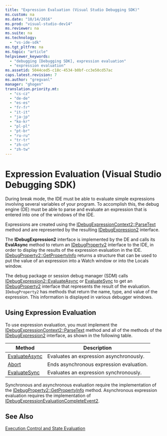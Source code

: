 ```yaml
---
title: "Expression Evaluation (Visual Studio Debugging SDK)"
ms.custom: na
ms.date: "10/14/2016"
ms.prod: "visual-studio-dev14"
ms.reviewer: na
ms.suite: na
ms.technology: 
  - "vs-ide-sdk"
ms.tgt_pltfrm: na
ms.topic: "article"
helpviewer_keywords: 
  - "debugging [Debugging SDK], expression evaluation"
  - "expression evaluation"
ms.assetid: 5044ced5-c18c-4534-b0bf-cc3e50cd57ac
caps.latest.revision: 7
ms.author: "gregvanl"
manager: "ghogen"
translation.priority.mt: 
  - "cs-cz"
  - "de-de"
  - "es-es"
  - "fr-fr"
  - "it-it"
  - "ja-jp"
  - "ko-kr"
  - "pl-pl"
  - "pt-br"
  - "ru-ru"
  - "tr-tr"
  - "zh-cn"
  - "zh-tw"
---
```

# Expression Evaluation (Visual Studio Debugging SDK)
During break mode, the IDE must be able to evaluate simple expressions involving several variables of your program. To accomplish this, the debug engine (DE) must be able to parse and evaluate an expression that is entered into one of the windows of the IDE.  
  
 Expressions are created using the [IDebugExpressionContext2::ParseText](../extensibility/idebugexpressioncontext2--parsetext.md) method and are represented by the resulting [IDebugExpression2](../extensibility/idebugexpression2.md) interface.  
  
 The **IDebugExpression2** interface is implemented by the DE and calls its **EvalAsync** method to return an [IDebugProperty2](../extensibility/idebugproperty2.md) interface to the IDE, in order to display the results of the expression evaluation in the IDE. [IDebugProperty2::GetPropertyInfo](../extensibility/idebugproperty2--getpropertyinfo.md) returns a structure that can be used to put the value of an expression into a Watch window or into the Locals window.  
  
 The debug package or session debug manager (SDM) calls [IDebugExpression2::EvaluateAsync](../extensibility/idebugexpression2--evaluateasync.md) or [EvaluateSync](../extensibility/idebugexpression2--evaluatesync.md) to get an [IDebugProperty2](../extensibility/idebugproperty2.md) interface that represents the result of the evaluation. `IDebugProperty2` has methods that return the name, type, and value of the expression. This information is displayed in various debugger windows.  
  
## Using Expression Evaluation  
 To use expression evaluation, you must implement the [IDebugExpressionContext2::ParseText](../extensibility/idebugexpressioncontext2--parsetext.md) method and all of the methods of the [IDebugExpression2](../extensibility/idebugexpression2.md) interface, as shown in the following table.  
  
|Method|Description|  
|------------|-----------------|  
|[EvaluateAsync](../extensibility/idebugexpression2--evaluateasync.md)|Evaluates an expression asynchronously.|  
|[Abort](../extensibility/idebugexpression2--abort.md)|Ends asynchronous expression evaluation.|  
|[EvaluateSync](../extensibility/idebugexpression2--evaluatesync.md)|Evaluates an expression synchronously.|  
  
 Synchronous and asynchronous evaluation require the implementation of the [IDebugProperty2::GetPropertyInfo](../extensibility/idebugproperty2--getpropertyinfo.md) method. Asynchronous expression evaluation requires the implementation of [IDebugExpressionEvaluationCompleteEvent2](../extensibility/idebugexpressionevaluationcompleteevent2.md).  
  
## See Also  
 [Execution Control and State Evaluation](../extensibility/execution-control-and-state-evaluation.md)